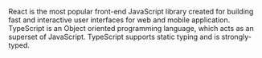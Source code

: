 React is the most popular front-end JavaScript library created for building fast and interactive user interfaces for web and mobile application. TypeScript is an Object oriented programming language, which acts as an superset of JavaScript. TypeScript supports static typing and is strongly-typed. 

